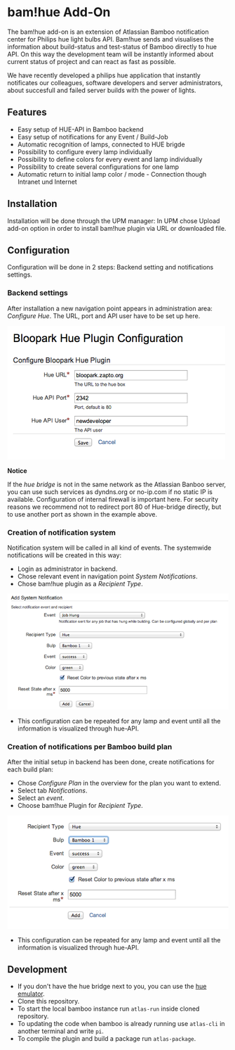# bam!hue Add-On 

The bam!hue add-on is an extension of Atlassian Bamboo notification center for Philips hue light bulbs API. Bam!hue sends and visualises the information about build-status and test-status of Bamboo directly to hue API. On this way the development team will be instantly informed about current status of project and can react as fast as possible.   

We have recently developed a philips hue application that instantly notificates our colleagues, software developers and server administrators, about succesfull and failed server builds with the power of lights. 

## Features

- Easy setup of HUE-API in Bamboo backend
- Easy setup of notifications for any Event / Build-Job
- Automatic recognition of lamps, connected to HUE brigde
- Possibility to configure every lamp individually
- Possibility to define colors for every event and lamp individually
- Possibility to create several configurations for one lamp
- Automatic return to initial lamp color / mode - Connection though Intranet und Internet


## Installation

Installation will be done through the UPM manager: In UPM chose Upload add-on option in order to install bam!hue plugin via URL or downloaded file.

## Configuration

Configuration will be done in 2 steps: Backend setting and notifications settings.

### Backend settings

After installation a new navigation point appears in administration area: *Configure Hue*. The URL, port and API user have to be set up here.

![image](docs/bamboo_backend.png)

**Notice**

If the *hue bridge* is not in the same network as the Atlassian Banboo server, you can use such services as dyndns.org or no-ip.com if no static IP is available. Configuration of internal firewall is important here. For security reasons we recommend not to redirect port 80 of Hue-bridge directly, but to use another port as shown in the example above.

### Creation of notification system

Notification system will be called in all kind of events. The systemwide notifications will be created in this way:

- Login as administrator in backend.
- Chose relevant event in navigation point *System Notifications*.
- Chose bam!hue plugin as a *Recipient Type*.

![image](docs/bamboo_notification.png)

- This configuration can be repeated for any lamp and event until all the information is visualized through hue-API.

### Creation of notifications per Bamboo build plan

After the initial setup in backend has been done, create notifications for each build plan:

- Chose *Configure Plan* in the overview for the plan you want to extend.
- Select tab *Notifications*.
- Select an *event*.
- Choose bam!hue Plugin for *Recipient Type*.

![image](docs/bamboo_notification_buildplan.png)

- This configuration can be repeated for any lamp and event until all the information is visualized through hue-API.

## Development

- If you don't have the hue bridge next to you, you can use the [hue emulator](http://steveyo.github.io/Hue-Emulator/).
- Clone this repository.
- To start the local bamboo instance run ```atlas-run``` inside cloned repository.
- To updating the code when bamboo is already running use ```atlas-cli``` in another terminal and write ```pi```.
- To compile the plugin and build a package run ```atlas-package```.